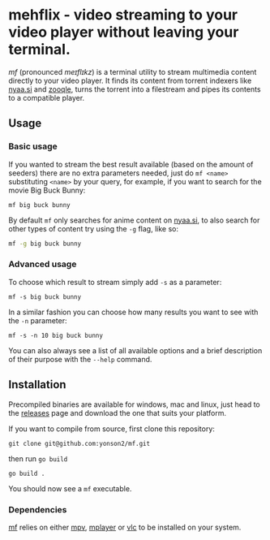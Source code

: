# mehflix - video streaming to your video player without leaving your terminal.

_mf_ (pronounced _meɪflɪkz_) is a terminal utility to stream multimedia content directly to your video player. It finds its content from torrent indexers like [nyaa.si](https://nyaa.si) and [zooqle](https://zooqle.com), turns the torrent into a filestream and pipes its contents to a compatible player.

## Usage

### Basic usage

If you wanted to stream the best result available (based on the amount of seeders) there are no extra parameters needed, just do `mf <name>` substituting `<name>` by your query, for example, if you want to search for the movie Big Buck Bunny:

```
mf big buck bunny
```
By default `mf` only searches for anime content on [nyaa.si](https://nyaa.si), to also search for other types of content try using the `-g` flag, like so:
```bash
mf -g big buck bunny
```

### Advanced usage

To choose which result to stream simply add `-s` as a parameter:

```
mf -s big buck bunny
```

In a similar fashion you can choose how many results you want to see with the `-n` parameter:

```
mf -s -n 10 big buck bunny
```
You can also always see a list of all available options and a brief description of their purpose with the `--help` command.

## Installation

Precompiled binaries are available for windows, mac and linux, just head to the [releases](https://github.com/yonson2/mf/releases) page and download the one that suits your platform.

If you want to compile from source, first clone this repository:

```
git clone git@github.com:yonson2/mf.git
```

then run `go build`

```
go build .
```

You should now see a `mf` executable.

### Dependencies

[mf](https://github.com/yonson2/mf) relies on either [mpv](https://mpv.io), [mplayer](http://www.mplayerhq.hu) or [vlc](https://www.videolan.org) to be installed on your system.
